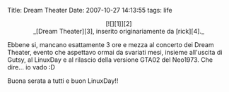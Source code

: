 Title: Dream Theater
Date:  2007-10-27 14:13:55
tags: life

<center>[![][1]][2]<br>
_[Dream Theater][3], inserito originariamente da [rick][4]._</center>

Ebbene si, mancano esattamente 3 ore e mezza al concerto dei Dream Theater,
evento che aspettavo ormai da svariati mesi, insieme all'uscita di Gutsy, al
LinuxDay e al rilascio della versione GTA02 del Neo1973. Che dire... io vado
:D

Buona serata a tutti e buon LinuxDay!!

   [1]: http://dl.dropbox.com/u/369614/blog/img_red/734763836_c9badfb051.jpg

   [2]: http://www.flickr.com/photos/spine/734763836/

   [3]: http://www.flickr.com/photos/spine/734763836/

   [4]: http://www.flickr.com/people/spine/
